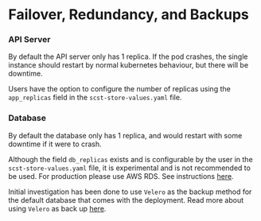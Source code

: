 # Failover, Redundancy, and Backups

### API Server

By default the API server only has 1 replica. 
If the pod crashes, the single instance should restart by normal kubernetes behaviour, but there will be downtime.

Users have the option to configure the number of replicas using the `app_replicas` field in the `scst-store-values.yaml` file.

### Database

By default the database only has 1 replica, and would restart with some downtime if it were to crash.

Although the field `db_replicas` exists and is configurable by the user in the `scst-store-values.yaml` file, it is experimental and is not recommended to be used.
For production please use AWS RDS. See instructions [here](use_aws_rds.md).

Initial investigation has been done to use `Velero` as the backup method for the default database that comes with the deployment.
Read more about using `Velero` as back up [here](???).

